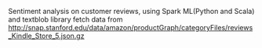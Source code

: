 Sentiment analysis on customer reviews, using Spark ML(Python and Scala) and textblob library
fetch data from http://snap.stanford.edu/data/amazon/productGraph/categoryFiles/reviews_Kindle_Store_5.json.gz
